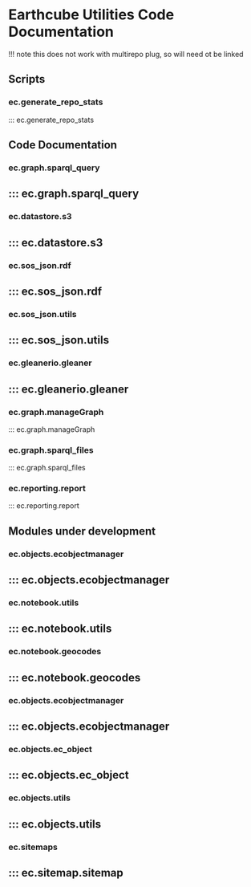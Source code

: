 # Earthcube Utilities Code Documentation

!!! note
this does not work with multirepo plug, so will need ot be linked 

## Scripts
###  ec.generate_repo_stats
::: ec.generate_repo_stats

## Code Documentation

### ec.graph.sparql_query
::: ec.graph.sparql_query
---
### ec.datastore.s3
::: ec.datastore.s3
---
### ec.sos_json.rdf
::: ec.sos_json.rdf
---
### ec.sos_json.utils
::: ec.sos_json.utils
---
### ec.gleanerio.gleaner
::: ec.gleanerio.gleaner
---
### ec.graph.manageGraph
::: ec.graph.manageGraph

### ec.graph.sparql_files
::: ec.graph.sparql_files

### ec.reporting.report
::: ec.reporting.report

## Modules under development

### ec.objects.ecobjectmanager
::: ec.objects.ecobjectmanager
---
### ec.notebook.utils
::: ec.notebook.utils
---
### ec.notebook.geocodes
::: ec.notebook.geocodes
---

### ec.objects.ecobjectmanager
::: ec.objects.ecobjectmanager
---
### ec.objects.ec_object
::: ec.objects.ec_object
---
### ec.objects.utils
::: ec.objects.utils
---

### ec.sitemaps
::: ec.sitemap.sitemap
---